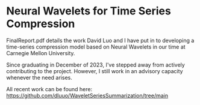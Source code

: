 # Neural Wavelets for Time Series Compression

FinalReport.pdf details the work David Luo and I have put in to developing a time-series compression model based on Neural Wavelets in our time at Carnegie Mellon University. 

Since graduating in December of 2023, I've stepped away from actively contributing to the project. However, I still work in an advisory capacity whenever the need arises. 

All recent work can be found here: https://github.com/dluuo/WaveletSeriesSummarization/tree/main
